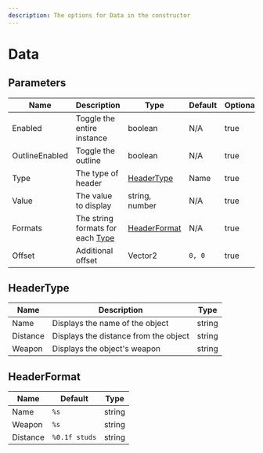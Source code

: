 ```yaml
---
description: The options for Data in the constructor
---
```


# Data

## Parameters

<table><thead><tr><th>Name</th><th>Description</th><th>Type</th><th>Default</th><th data-type="checkbox">Optional</th></tr></thead><tbody><tr><td>Enabled</td><td>Toggle the entire instance</td><td>boolean</td><td>N/A</td><td>true</td></tr><tr><td>OutlineEnabled</td><td>Toggle the outline</td><td>boolean</td><td>N/A</td><td>true</td></tr><tr><td>Type</td><td>The type of header</td><td><a href="data.md#headertype">HeaderType</a></td><td>Name</td><td>true</td></tr><tr><td>Value</td><td>The value to display</td><td>string, number</td><td>N/A</td><td>true</td></tr><tr><td>Formats</td><td>The string formats for each <a href="data.md#headertype">Type</a></td><td><a href="data.md#headerformat">HeaderFormat</a></td><td>N/A</td><td>true</td></tr><tr><td>Offset</td><td>Additional offset</td><td>Vector2</td><td><code>0, 0</code></td><td>true</td></tr></tbody></table>

## HeaderType

| Name     | Description                           | Type   |
| -------- | ------------------------------------- | ------ |
| Name     | Displays the name of the object       | string |
| Distance | Displays the distance from the object | string |
| Weapon   | Displays the object's weapon          | string |

## HeaderFormat

| Name     | Default       | Type   |
| -------- | ------------- | ------ |
| Name     | `%s`          | string |
| Weapon   | `%s`          | string |
| Distance | `%0.1f studs` | string |

